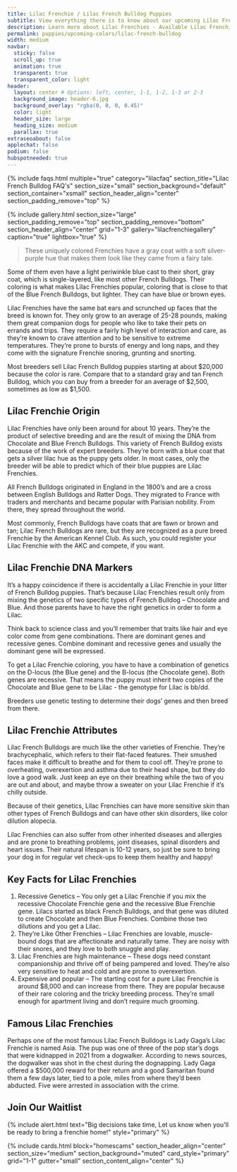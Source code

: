 ```yaml
---
title: Lilac Frenchie / Lilac French Bulldog Puppies 
subtitle: View everything there is to know about our upcoming Lilac French Bulldog Puppies
description: Learn more about Lilac Frenchies - Available Lilac Frenchie / Lilac French bulldog puppies for sale
permalink: puppies/upcoming-colors/lilac-french-bulldog
width: medium
navbar:
  sticky: false
  scroll_up: true
  animation: true
  transparent: true
  transparent_color: light
header:
  layout: center # Options: left, center, 1-1, 1-2, 1-3 or 2-3
  background_image: header-6.jpg
  background_overlay: "rgba(0, 0, 0, 0.45)"
  color: light
  header_size: large
  heading_size: medium
  parallax: true
extraseoabout: false
applechat: false
podium: false
hubspotneeded: true
---
```

{% include faqs.html 
  multiple="true" 
  category="lilacfaq" 
  section_title="Lilac French Bulldog FAQ's" 
  section_size="small"
  section_background="default"
  section_container="xsmall"
  section_header_align="center"
  section_padding_remove="top"
%}

{% include gallery.html 
  section_size="large"
  section_padding_remove="top"
  section_padding_remove="bottom"
  section_header_align="center"
  grid="1-3"
  gallery="lilacfrenchiegallery"
  caption="true"
  lightbox="true"
%}
> These uniquely colored Frenchies have a gray coat with a soft silver-purple hue that makes them look like they came from a fairy tale.

Some of them even have a light periwinkle blue cast to their short, gray coat, which is single-layered, like most other French Bulldogs.  Their coloring is what makes Lilac Frenchies popular, coloring that is close to that of the Blue French Bulldogs, but lighter. They can have blue or brown eyes.

Lilac Frenchies have the same bat ears and scrunched up faces that the breed is known for. They only grow to an average of 25-28 pounds, making them great companion dogs for people who like to take their pets on errands and trips. They require a fairly high level of interaction and care, as they’re known to crave attention and to be sensitive to extreme temperatures. They’re prone to bursts of energy and long naps, and they come with the signature Frenchie snoring, grunting and snorting. 

Most breeders sell Lilac French Bulldog puppies starting at about $20,000 because the color is rare. Compare that to a standard gray and tan French Bulldog, which you can buy from a breeder for an average of $2,500, sometimes as low as $1,500.

## Lilac Frenchie Origin
Lilac Frenchies have only been around for about 10 years. They’re the product of selective breeding and are the result of mixing the DNA from Chocolate and Blue French Bulldogs. This variety of French Bulldog exists because of the work of expert breeders. They’re born with a blue coat that gets a silver lilac hue as the puppy gets older. In most cases, only the breeder will be able to predict which of their blue puppies are Lilac Frenchies. 

All French Bulldogs originated in England in the 1800’s and are a cross between English Bulldogs and Ratter Dogs. They migrated to France with traders and merchants and became popular with Parisian nobility. From there, they spread throughout the world. 

Most commonly, French Bulldogs have coats that are fawn or brown and tan; Lilac French Bulldogs are rare, but they are recognized as a pure breed Frenchie by the American Kennel Club. As such, you could register your Lilac Frenchie with the AKC and compete, if you want.

## Lilac Frenchie DNA Markers
It’s a happy coincidence if there is accidentally a Lilac Frenchie in your litter of French Bulldog puppies. That’s because Lilac Frenchies result only from mixing the genetics of two specific types of French Bulldog – Chocolate and Blue. And those parents have to have the right genetics in order to form a Lilac.

Think back to science class and you’ll remember that traits like hair and eye color come from gene combinations. There are dominant genes and recessive genes. Combine dominant and recessive genes and usually the dominant gene will be expressed. 

To get a Lilac Frenchie coloring, you have to have a combination of genetics on the D-locus (the Blue gene) and the B-locus (the Chocolate gene). Both genes are recessive. That means the puppy must inherit two copies of the Chocolate and Blue gene to be Lilac - the genotype for Lilac is bb/dd.

Breeders use genetic testing to determine their dogs’ genes and then breed from there. 

## Lilac Frenchie Attributes
Lilac French Bulldogs are much like the other varieties of Frenchie. They’re brachycephalic, which refers to their flat-faced features. Their smushed faces make it difficult to breathe and for them to cool off. They’re prone to overheating, overexertion and asthma due to their head shape, but they do love a good walk.  Just keep an eye on their breathing while the two of you are out and about, and maybe throw a sweater on your Lilac Frenchie if it’s chilly outside.

Because of their genetics, Lilac Frenchies can have more sensitive skin than other types of French Bulldogs and can have other skin disorders, like color dilution alopecia.

Lilac Frenchies can also suffer from other inherited diseases and allergies and are prone to breathing problems, joint diseases, spinal disorders and heart issues. Their natural lifespan is 10-12 years, so just be sure to bring your dog in for regular vet check-ups to keep them healthy and happy! 

## Key Facts for Lilac Frenchies 

1.	Recessive Genetics – You only get a Lilac Frenchie if you mix the recessive Chocolate Frenchie gene and the recessive Blue Frenchie gene. Lilacs started as black French Bulldogs, and that gene was diluted to create Chocolate and then Blue Frenchies. Combine those two dilutions and you get a Lilac.
2.	They’re Like Other Frenchies – Lilac Frenchies are lovable, muscle-bound dogs that are affectionate and naturally tame. They are noisy with their snores, and they love to both snuggle and play.
3.	Lilac Frenchies are high maintenance – These dogs need constant companionship and thrive off of being pampered and loved. They’re also very sensitive to heat and cold and are prone to overexertion. 
4.	Expensive and popular – The starting cost for a pure Lilac Frenchie is around $8,000 and can increase from there. They are popular because of their rare coloring and the tricky breeding process. They’re small enough for apartment living and don’t require much grooming.

## Famous Lilac Frenchies

Perhaps one of the most famous Lilac French Bulldogs is Lady Gaga’s Lilac Frenchie is named Asia. The pup was one of three of the pop star’s dogs that were kidnapped in 2021 from a dogwalker. According to news sources, the dogwalker was shot in the chest during the dognapping. Lady Gaga offered a $500,000 reward for their return and a good Samaritan found them a few days later, tied to a pole, miles from where they’d been abducted. Five were arrested in association with the crime.

## Join Our Waitlist
{% include alert.html text="Big decisions take time, Let us know when you'll be ready to bring a frenchie home!" style="primary" %}
<script charset="utf-8" type="text/javascript" src="//js.hsforms.net/forms/shell.js"></script>
<script>
  hbspt.forms.create({
	region: "na1",
	portalId: "5322352",
	formId: "e974b071-5f49-4a35-a671-ec03d8f360e4"
});
</script>

{% include cards.html 
  block="homescams" 
  section_header_align="center"
  section_size="medium"
  section_background="muted"
  card_style="primary"
  grid="1-1"
  gutter="small"
  section_content_align="center"
%}

